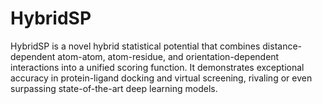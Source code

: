 # HybridSP
HybridSP is a novel hybrid statistical potential that combines distance-dependent atom-atom, atom-residue, and orientation-dependent interactions into a unified scoring function. It demonstrates exceptional accuracy in protein-ligand docking and virtual screening, rivaling or even surpassing state-of-the-art deep learning models.


